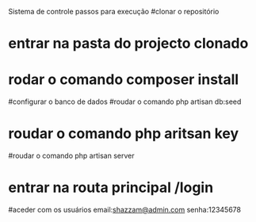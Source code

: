 Sistema de controle  passos para execução 
#clonar o repositório 
# entrar na pasta do projecto clonado
# rodar o comando composer install
#configurar o banco de dados 
#roudar o comando php artisan db:seed
# roudar o comando php aritsan key 
#roudar o comando php artisan server 
# entrar na routa principal /login 

#aceder com os usuários email:shazzam@admin.com senha:12345678

